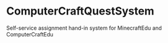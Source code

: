 # ComputerCraftQuestSystem
Self-service assignment hand-in system for MinecraftEdu and ComputerCraftEdu
